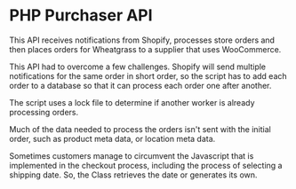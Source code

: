 # PHP Purchaser API

This API receives notifications from Shopify, processes store orders and then places orders for Wheatgrass to a supplier that uses WooCommerce.

This API had to overcome a few challenges. Shopify will send multiple notifications for the same order in short order, so the script has to add each order to a database so that it can process each order one after another.

The script uses a lock file to determine if another worker is already processing orders.

Much of the data needed to process the orders isn't sent with the initial order, such as product meta data, or location meta data.

Sometimes customers manage to circumvent the Javascript that is implemented in the checkout process, including the process of selecting a shipping date. So, the Class retrieves the date or generates its own.
